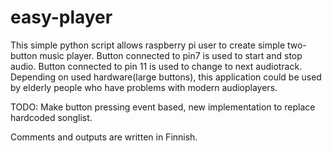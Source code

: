 # easy-player

This simple python script allows raspberry pi user to create simple two-button music player. Button connected to pin7 is used to start and stop audio. Button connected to pin 11 is used to change to next audiotrack. Depending on used hardware(large buttons), this application could be used by elderly people who have problems with modern audioplayers.

TODO:
Make button pressing event based,
new implementation to replace hardcoded songlist.

Comments and outputs are written in Finnish. 

